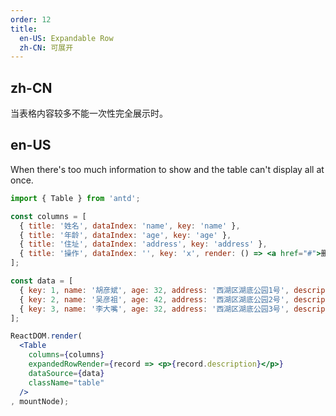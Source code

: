 ```yaml
---
order: 12
title:
  en-US: Expandable Row
  zh-CN: 可展开
---
```


## zh-CN

当表格内容较多不能一次性完全展示时。

## en-US

When there's too much information to show and the table can't display all at once.

````jsx
import { Table } from 'antd';

const columns = [
  { title: '姓名', dataIndex: 'name', key: 'name' },
  { title: '年龄', dataIndex: 'age', key: 'age' },
  { title: '住址', dataIndex: 'address', key: 'address' },
  { title: '操作', dataIndex: '', key: 'x', render: () => <a href="#">删除</a> },
];

const data = [
  { key: 1, name: '胡彦斌', age: 32, address: '西湖区湖底公园1号', description: '我是胡彦斌，今年32岁，住在西湖区湖底公园1号。' },
  { key: 2, name: '吴彦祖', age: 42, address: '西湖区湖底公园2号', description: '我是吴彦祖，今年42岁，住在西湖区湖底公园2号。' },
  { key: 3, name: '李大嘴', age: 32, address: '西湖区湖底公园3号', description: '我是李大嘴，今年32岁，住在西湖区湖底公园3号。' },
];

ReactDOM.render(
  <Table
    columns={columns}
    expandedRowRender={record => <p>{record.description}</p>}
    dataSource={data}
    className="table"
  />
, mountNode);
````
